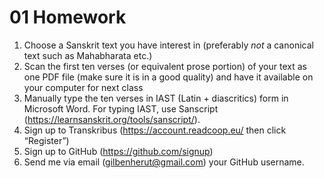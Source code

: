 # 01 Homework
1.	Choose a Sanskrit text you have interest in (preferably *not* a canonical text  such as Mahabharata etc.)
2.	Scan the first ten verses (or equivalent prose portion) of your text as one PDF file (make sure it is in a good quality) and have it available on your computer for next class
3.	Manually type the ten verses in IAST (Latin + diascritics) form in Microsoft Word. For typing IAST, use Sanscript (https://learnsanskrit.org/tools/sanscript/).
4.	Sign up to Transkribus (https://account.readcoop.eu/ then click “Register”)
5.	Sign up to GitHub (https://github.com/signup)
6.	Send me via email (gilbenherut@gmail.com) your GitHub username.
